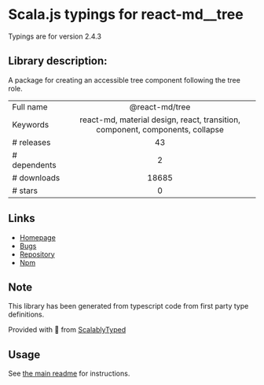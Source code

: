 
# Scala.js typings for react-md__tree

Typings are for version 2.4.3

## Library description:
A package for creating an accessible tree component following the tree role.

|                    |                 |
| ------------------ | :-------------: |
| Full name          | @react-md/tree |
| Keywords           | react-md, material design, react, transition, component, components, collapse |
| # releases         | 43 |
| # dependents       | 2 |
| # downloads        | 18685 |
| # stars            | 0 |

## Links
- [Homepage](https://react-md.dev/packages/tree/demos)
- [Bugs](https://github.com/mlaursen/react-md/issues)
- [Repository](https://github.com/mlaursen/react-md)
- [Npm](https://www.npmjs.com/package/%40react-md%2Ftree)
    


## Note
This library has been generated from typescript code from first party type definitions.

Provided with :purple_heart: from [ScalablyTyped](https://github.com/oyvindberg/ScalablyTyped)

## Usage
See [the main readme](../../readme.md) for instructions.



